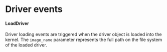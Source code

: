 # Driver events

#### LoadDriver

Driver loading events are triggered when the driver object is loaded into the kernel. The `image_name` parameter represents the full path on the file system of the loaded driver.